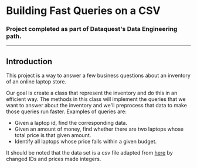 # Building Fast Queries on a CSV

### Project completed as part of Dataquest's Data Engineering path.

----------------------

## Introduction
This project is a way to answer a few business questions about an inventory of an online laptop store. 

Our goal is create a class that represent the inventory and do this in an efficient way. The methods in this class will implement the queries that we want to answer about the inventory and we'll preprocess that data to make those queries run faster. Examples of queries are:
* Given a laptop id, find the corresponding data.
* Given an amount of money, find whether there are two laptops whose total price is that given amount.
* Identify all laptops whose price falls within a given budget.

It should be noted that the data set is a csv file adapted from [here](https://www.kaggle.com/ionaskel/laptop-prices) by changed IDs and prices made integers.
